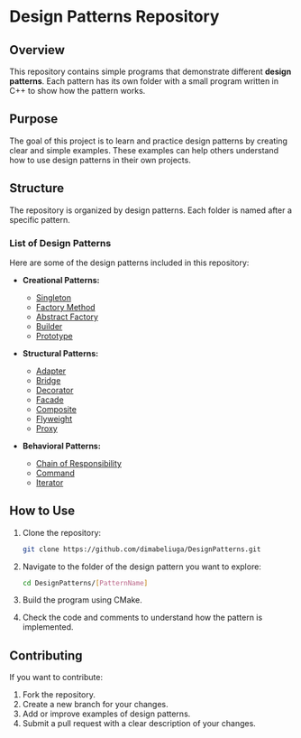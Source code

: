 # Design Patterns Repository

## Overview

This repository contains simple programs that demonstrate different **design patterns**. Each pattern has its own folder with a small program written in C++ to show how the pattern works.

## Purpose

The goal of this project is to learn and practice design patterns by creating clear and simple examples. These examples can help others understand how to use design patterns in their own projects.

## Structure

The repository is organized by design patterns. Each folder is named after a specific pattern.

### List of Design Patterns

Here are some of the design patterns included in this repository:

- **Creational Patterns:**

  - [Singleton](include/Singleton/)
  - [Factory Method](/include/FactoryMethod/)
  - [Abstract Factory](./include/AbstractFactory/)
  - [Builder](./include/Builder/)
  - [Prototype](./include/Prototype/)

- **Structural Patterns:**
  - [Adapter](./include/Adapter/)
  - [Bridge](./include/Bridge/)
  - [Decorator](./include/Decorator/)
  - [Facade](./include/Facade/)
  - [Composite](./include/Composite/)
  - [Flyweight](./include/Flyweight/)
  - [Proxy](./include/Proxy/)

- **Behavioral Patterns:**
  - [Chain of Responsibility](./include/ChainOfResponsibility/)
  - [Command](./include/Command/)
  - [Iterator](./include/Iterator/)

## How to Use

1. Clone the repository:

   ```bash
   git clone https://github.com/dimabeliuga/DesignPatterns.git
2. Navigate to the folder of the design pattern you want to explore:
   ```bash
   cd DesignPatterns/[PatternName]
3. Build the program using CMake.
   
4. Check the code and comments to understand how the pattern is implemented.

## Contributing
If you want to contribute:

1. Fork the repository.
2. Create a new branch for your changes.
3. Add or improve examples of design patterns.
4. Submit a pull request with a clear description of your changes.
